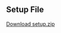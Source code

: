## Setup File

[Download setup.zip](https://drive.google.com/file/d/1AqBQ3_FfIjd1_LWUq7WusM6KZhusWq67/view?usp=sharing)




